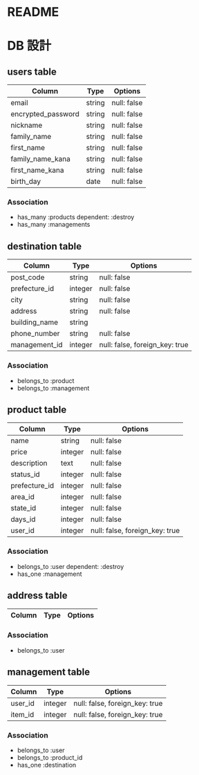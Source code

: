 # README
# DB 設計

## users table

| Column             | Type                | Options                 |
|--------------------|---------------------|-------------------------|
| email              | string              | null: false             |
| encrypted_password | string              | null: false             |
| nickname           | string              | null: false             |
| family_name        | string              | null: false             |
| first_name         | string              | null: false             |
| family_name_kana   | string              | null: false             |
| first_name_kana    | string              | null: false             |
| birth_day          | date                | null: false             |


### Association

* has_many :products dependent: :destroy
* has_many :managements

## destination table

| Column                           | Type       | Options                        |
|----------------------------------|------------|-------------------------       |
| post_code                        | string     | null: false                    |
| prefecture_id                    | integer    | null: false                    |
| city                             | string     | null: false                    |
| address                          | string     | null: false                    |
| building_name                    | string     |                                |
| phone_number                     | string     | null: false                    |
| management_id                    | integer    | null: false, foreign_key: true |




### Association

- belongs_to :product
- belongs_to :management

## product table

| Column           | Type       | Options                        |
|------------------|------------|--------------------------------|
| name             | string     | null: false                    |
| price            | integer    | null: false                    |
| description      | text       | null: false                    |
| status_id        | integer    | null: false                    |
| prefecture_id    | integer    | null: false                    |
| area_id          | integer    | null: false                    |
| state_id         | integer    | null: false                    |
| days_id          | integer    | null: false                    |
| user_id	         | integer    | null: false, foreign_key: true |


### Association

- belongs_to :user dependent: :destroy
- has_one :management

## address table

| Column           | Type       | Options                        |
|------------------|------------|--------------------------------|


### Association

- belongs_to :user 

## management table

| Column           | Type       | Options                        |
|------------------|------------|--------------------------------|
| user_id          | integer    | null: false, foreign_key: true |
| item_id          | integer    | null: false, foreign_key: true |


### Association

- belongs_to :user 
- belongs_to :product_id
- has_one :destination



